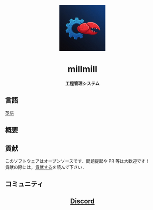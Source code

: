 <div align="center">
  <a href="https://geothelphusa.github.io/" target="_blank"><img src="https://raw.githubusercontent.com/Geothelphusa/geothelphusa.github.io/refs/heads/main/static/Geothelphusa.jpeg" width="150" /></a>

  <h1>millmill</h1>
  
  <p>
    <strong>工程管理システム</strong>
  </p>
</div>

## 言語
[英語](./README.md)

## 概要

## 貢献
このソフトウェアはオープンソースです．問題提起や PR 等は大歓迎です！  
貢献の際には，[貢献する](./CONTRIBUTING_ja.md)を読んで下さい．

## コミュニティ
<h2 align="center">
<a href="https://t.co/3MOoY380LY"> Discord <a>
</h2>